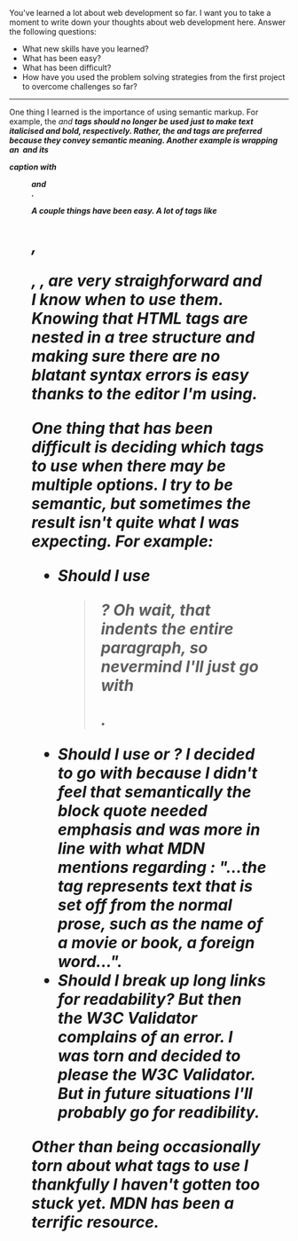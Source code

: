 You've learned a lot about web development so far. I want you to take a moment to write down your thoughts about web development here. Answer the following questions:
  * What new skills have you learned?
  * What has been easy?
  * What has been difficult?
  * How have you used the problem solving strategies from the first project to overcome challenges so far?

---

One thing I learned is the importance of using semantic markup.
For example, the <i> and <b> tags should no longer be used just to
make text italicised and bold, respectively. Rather, the <emphasis> and
<strong> tags are preferred because they convey semantic meaning.
Another example is wrapping an <image> and its <p> caption with
<figure> and <figcaption>.


A couple things have been easy. A lot of tags like <h1>, <p>, <img>, <a>
are very straighforward and I know when to use them. Knowing that HTML 
tags are nested in a tree structure and making sure there are no blatant
syntax errors is easy thanks to the editor I'm using.


One thing that has been difficult is deciding which tags to use when there
may be multiple options. I try to be semantic, but sometimes the result isn't
quite what I was expecting. For example:

 * Should I use <blockquote>? Oh wait, that indents the entire paragraph, 
   so nevermind I'll just go with <p>.
 * Should I use <em> or <i>? I decided to go with <i> because I didn't feel
   that semantically the block quote needed emphasis and was more in line with
   what MDN mentions regarding <i>: "...the <i> tag represents text that is 
   set off from the normal prose, such as the name of a movie or book, a foreign
   word...".
 * Should I break up long links for readability? But then the W3C Validator
   complains of an error. I was torn and decided to please the W3C Validator.
   But in future situations I'll probably go for readibility.


Other than being occasionally torn about what tags to use I thankfully I haven't
gotten too stuck yet. MDN has been a terrific resource.
